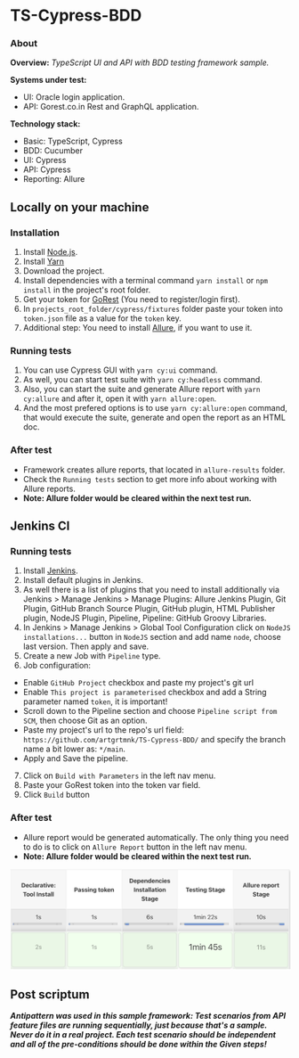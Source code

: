 # TS-Cypress-BDD

### About
**Overview:** _TypeScript UI and API with BDD testing framework sample._

**Systems under test:**
- UI: Oracle login application.
- API: Gorest.co.in Rest and GraphQL application.

**Technology stack:**
- Basic: TypeScript, Cypress
- BDD: Cucumber
- UI: Cypress
- API: Cypress
- Reporting: Allure

## Locally on your machine
### Installation
1. Install [Node.js](https://nodejs.org/en/).
2. Install [Yarn](https://classic.yarnpkg.com/lang/en/docs/install)
3. Download the project.
4. Install dependencies with a terminal command `yarn install` or `npm install` in the project's root folder.
5. Get your token for [GoRest](https://gorest.co.in/my-account/access-tokens) (You need to register/login first).
6. In `projects_root_folder/cypress/fixtures` folder paste your token into `token.json` file as a value for the `token` key.
7. Additional step: You need to install [Allure](https://github.com/allure-framework/allure2), if you want to use it.

### Running tests
1. You can use Cypress GUI with `yarn cy:ui` command.
2. As well, you can start test suite with `yarn cy:headless` command.
3. Also, you can start the suite and generate Allure report with `yarn cy:allure` and after it, open it with `yarn allure:open`.
4. And the most prefered options is to use `yarn cy:allure:open` command, that would execute the suite, generate and open the report as an HTML doc.

### After test
- Framework creates allure reports, that located in `allure-results` folder.
- Check the `Running tests` section to get more info about working with Allure reports.
- **Note: Allure folder would be cleared within the next test run.**

## Jenkins CI
### Running tests
1. Install [Jenkins](https://www.jenkins.io).
2. Install default plugins in Jenkins.
3. As well there is a list of plugins that you need to install additionally via Jenkins > Manage Jenkins > Manage Plugins: Allure Jenkins Plugin, Git Plugin, GitHub Branch Source Plugin, GitHub plugin, HTML Publisher plugin, NodeJS Plugin, Pipeline, Pipeline: GitHub Groovy Libraries.
4. In Jenkins > Manage Jenkins > Global Tool Configuration click on `NodeJS installations...` button in `NodeJS` section and add name `node`, choose last version. Then apply and save.
5. Create a new Job with `Pipeline` type.
6. Job configuration:
- Enable `GitHub Project` checkbox and paste my project's git url
- Enable `This project is parameterised` checkbox and add a String parameter named `token`, it is important!
- Scroll down to the Pipeline section and choose `Pipeline script from SCM`, then choose Git as an option.
- Paste my project's url to the repo's url field: `https://github.com/artgrtmnk/TS-Cypress-BDD/` and specify the branch name a bit lower as: `*/main`.
- Apply and Save the pipeline.
7. Click on `Build with Parameters` in the left nav menu.
8. Paste your GoRest token into the token var field.
9. Click `Build` button

### After test
- Allure report would be generated automatically. The only thing you need to do is to click on `Allure Report` button in the left nav menu.
- **Note: Allure folder would be cleared within the next test run.**

![Successful pipeline from Jenkins](Success_Jenkins_Pipeline.png)

## Post scriptum
**_Antipattern was used in this sample framework: Test scenarios from API feature files are running sequentially, just because that's a sample. Never do it in a real project. Each test scenario should be independent and all of the pre-conditions should be done within the Given steps!_**
